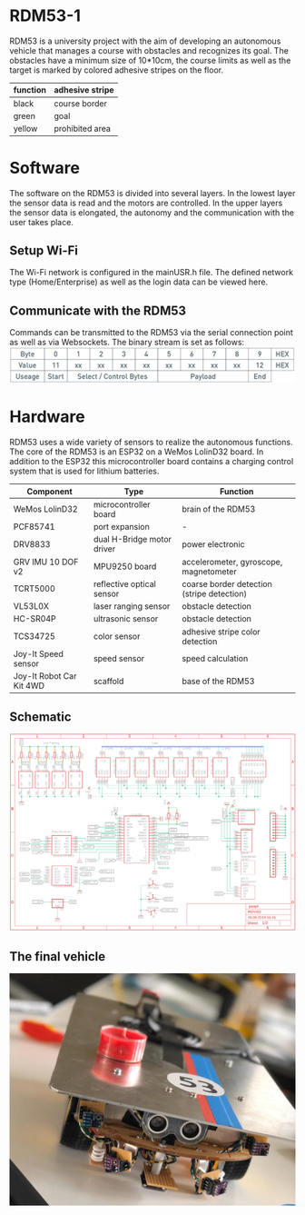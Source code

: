 # RDM53-1
RDM53 is a university project with the aim of developing an autonomous vehicle that manages a course with obstacles and recognizes its goal.
The obstacles have a minimum size of 10*10cm, the course limits as well as the target is marked by colored adhesive stripes on the floor.

| function  | adhesive stripe |
| ------------- | ------------- |
| black | course border |
| green | goal |
| yellow | prohibited area |

# Software
The software on the RDM53 is divided into several layers. In the lowest layer the sensor data is read and the motors are controlled. In the upper layers the sensor data is elongated, the autonomy and the communication with the user takes place.

## Setup Wi-Fi
The Wi-Fi network is configured in the mainUSR.h file. The defined network type (Home/Enterprise) as well as the login data can be viewed here.

## Communicate with the RDM53
Commands can be transmitted to the RDM53 via the serial connection point as well as via Websockets. The binary stream is set as follows:
![Alt text](Images/protocol.png?raw=true "RDM53 Protocol")

# Hardware
RDM53 uses a wide variety of sensors to realize the autonomous functions.
The core of the RDM53 is an ESP32 on a WeMos LolinD32 board. In addition to the ESP32 this microcontroller board contains a charging control system that is used for lithium batteries.

| Component  | Type | Function |
| ------------- | ------------- | ------------- |
| WeMos LolinD32  | microcontroller board | brain of the RDM53 |
| PCF85741  | port expansion | - |
| DRV8833  |  dual H-Bridge motor driver | power electronic |
| GRV IMU 10 DOF v2  | MPU9250 board | accelerometer, gyroscope, magnetometer |
| TCRT5000 | reflective optical sensor |coarse border detection (stripe detection) |
| VL53L0X | laser ranging sensor | obstacle detection |
| HC-SR04P | ultrasonic sensor | obstacle detection |
| TCS34725 | color sensor | adhesive stripe color detection |
| Joy-It Speed sensor | speed sensor | speed calculation |
| Joy-It Robot Car Kit 4WD | scaffold | base of the RDM53 |

## Schematic
![Alt text](Images/schematic.png?raw=true "RDM53 Schematic")

## The final vehicle
![Alt text](Images/RDM53-1.jpg?raw=true "RDM53 Vehicle")
